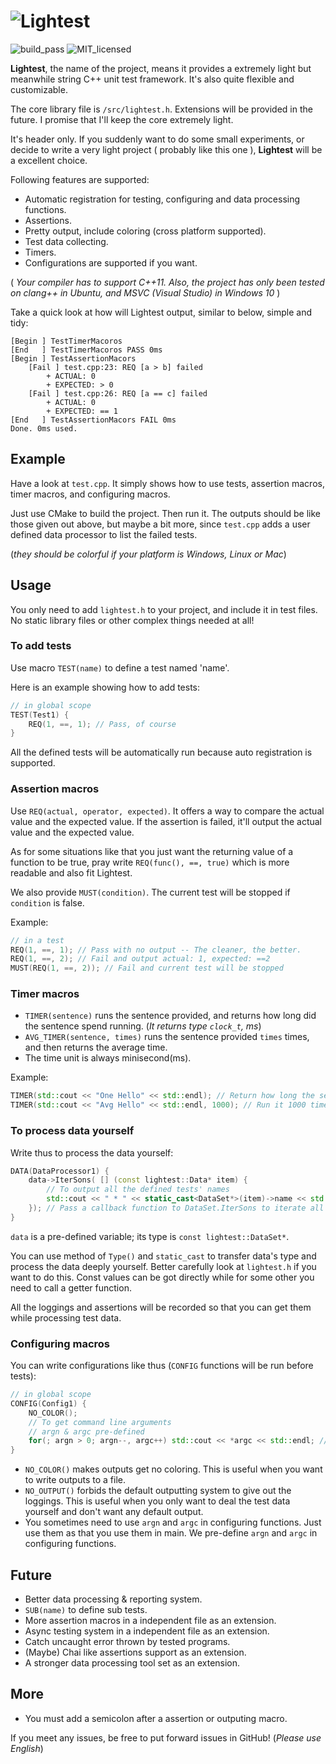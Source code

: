 # ![Lightest](https://s1.ax1x.com/2022/09/11/vO6YAs.png)

![build_pass](https://img.shields.io/badge/build-passing-green.svg)
![MIT_licensed](https://img.shields.io/badge/license-MIT-blue.svg)

**Lightest**, the name of the project, means it provides a extremely light but meanwhile string C++ unit test framework. It's also quite flexible and customizable.

The core library file is `/src/lightest.h`. Extensions will be provided in the future. I promise that I'll keep the core extremely light.

It's header only. If you suddenly want to do some small experiments, or decide to write a very light project ( probably like this one ), **Lightest** will be a excellent choice.

Following features are supported:

* Automatic registration for testing, configuring and data processing functions.
* Assertions.
* Pretty output, include coloring (cross platform supported).
* Test data collecting.
* Timers.
* Configurations are supported if you want.

( *Your compiler has to support C++11. Also, the project has only been tested on clang++ in Ubuntu, and MSVC (Visual Studio) in Windows 10* )

Take a quick look at how will Lightest output, similar to below, simple and tidy:

```
[Begin ] TestTimerMacoros
[End   ] TestTimerMacoros PASS 0ms
[Begin ] TestAssertionMacors
    [Fail ] test.cpp:23: REQ [a > b] failed
        + ACTUAL: 0
        + EXPECTED: > 0
    [Fail ] test.cpp:26: REQ [a == c] failed
        + ACTUAL: 0
        + EXPECTED: == 1
[End   ] TestAssertionMacors FAIL 0ms
Done. 0ms used.
```

## Example

Have a look at `test.cpp`. It simply shows how to use tests, assertion macros, timer macros, and configuring macros.

Just use CMake to build the project. Then run it. The outputs should be like those given out above, but maybe a bit more, since `test.cpp` adds a user defined data processor to list the failed tests.

(*they should be colorful if your platform is Windows, Linux or Mac*)

## Usage

You only need to add `lightest.h` to your project, and include it in test files. No static library files or other complex things needed at all!

### To add tests

Use macro `TEST(name)` to define a test named 'name'.

Here is an example showing how to add tests:

```C++
// in global scope
TEST(Test1) {
    REQ(1, ==, 1); // Pass, of course
}
```

All the defined tests will be automatically run because auto registration is supported.

### Assertion macros

Use `REQ(actual, operator, expected)`. It offers a way to compare the actual value and the expected value. If the assertion is failed, it'll output the actual value and the expected value. 

As for some situations like that you just want the returning value of a function to be true, pray write `REQ(func(), ==, true)` which is more readable and also fit Lightest.

We also provide `MUST(condition)`. The current test will be stopped if `condition` is false.

Example:

```C++
// in a test
REQ(1, ==, 1); // Pass with no output -- The cleaner, the better.
REQ(1, ==, 2); // Fail and output actual: 1, expected: ==2
MUST(REQ(1, ==, 2)); // Fail and current test will be stopped
```

### Timer macros

* `TIMER(sentence)` runs the sentence provided, and returns how long did the sentence spend running. (*It returns type `clock_t`, ms*)
* `AVG_TIMER(sentence, times)` runs the sentence provided `times` times, and then returns the average time.
* The time unit is always minisecond(ms).

Example:

```C++
TIMER(std::cout << "One Hello" << std::endl); // Return how long the sentence spends running
TIMER(std::cout << "Avg Hello" << std::endl, 1000); // Run it 1000 times and return the average time
```

### To process data yourself

Write thus to process the data yourself:

```C++
DATA(DataProcessor1) {
    data->IterSons( [] (const lightest::Data* item) {
        // To output all the defined tests' names
        std::cout << " * " << static_cast<DataSet*>(item)->name << std::endl;
    }); // Pass a callback function to DataSet.IterSons to iterate all the test data
}
```

`data` is a pre-defined variable; its type is `const lightest::DataSet*`.

You can use method of `Type()` and `static_cast` to transfer data's type and process the data deeply yourself. 
Better carefully look at `lightest.h` if you want to do this. Const values can be got directly while for some other you need to call a getter function.

All the loggings and assertions will be recorded so that you can get them while processing test data.

### Configuring macros

You can write configurations like thus (`CONFIG` functions will be run before tests):

```C++
// in global scope
CONFIG(Config1) {
    NO_COLOR();
    // To get command line arguments
    // argn & argc pre-defined
    for(; argn > 0; argn--, argc++) std::cout << *argc << std::endl; // Output all args
}
```

* `NO_COLOR()` makes outputs get no coloring. This is useful when you want to write outputs to a file.
* `NO_OUTPUT()` forbids the default outputting system to give out the loggings. This is useful when you only want to deal the test data yourself and don't want any default output.
* You sometimes need to use `argn` and `argc` in configuring functions. Just use them as that you use them in main. We pre-define `argn` and `argc` in configuring functions.

## Future

* Better data processing & reporting system.
* `SUB(name)` to define sub tests.
* More assertion macros in a independent file as an extension.
* Async testing system in a independent file as an extension.
* Catch uncaught error thrown by tested programs.
* (Maybe) Chai like assertions support as an extension.
* A stronger data processing tool set as an extension.

## More

* You must add a semicolon after a assertion or outputing macro.

If you meet any issues, be free to put forward issues in GitHub!
(*Please use English*)
